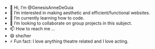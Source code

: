 - 👋 Hi, I’m @GenesisAnneDeGuia
- 👀 I’m interested in making aesthetic and efficient/functional websites.
- 🌱 I’m currently learning how to code.
- 💞️ I’m looking to collaborate on group projects in this subject.
- 📫 How to reach me ...
- 😄 she/her
- ⚡ Fun fact: I love anything theatre related and I love acting.

<!---
GenesisAnneDeGuia/GenesisAnneDeGuia is a ✨ special ✨ repository because its `README.md` (this file) appears on your GitHub profile.
You can click the Preview link to take a look at your changes.
--->
